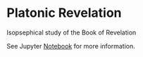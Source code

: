 # Platonic Revelation

Isopsephical study of the Book of Revelation

See Jupyter [Notebook](Platonic%20Revelation.ipynb) for more information.

